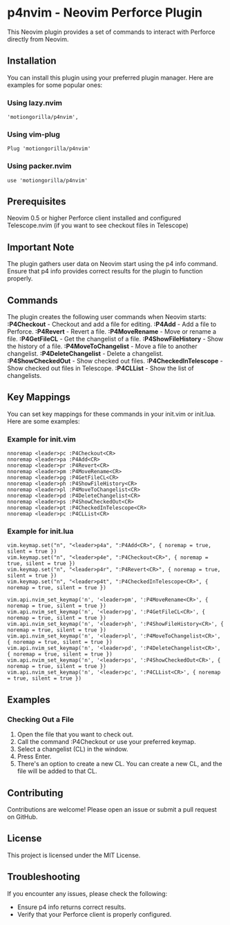 # p4nvim - Neovim Perforce Plugin
This Neovim plugin provides a set of commands to interact with Perforce directly from Neovim.

## Installation

You can install this plugin using your preferred plugin manager. Here are examples for some popular ones:

### Using lazy.nvim
```
'motiongorilla/p4nvim',
```

### Using vim-plug
```
Plug 'motiongorilla/p4nvim'
```

### Using packer.nvim
```
use 'motiongorilla/p4nvim'
```
## Prerequisites

Neovim 0.5 or higher
Perforce client installed and configured
Telescope.nvim (if you want to see checkout files in Telescope)

## Important Note

The plugin gathers user data on Neovim start using the p4 info command. Ensure that p4 info provides correct results for the plugin to function properly.

## Commands

The plugin creates the following user commands when Neovim starts:
**:P4Checkout** - Checkout and add a file for editing.
**:P4Add** - Add a file to Perforce.
**:P4Revert** - Revert a file.
**:P4MoveRename** - Move or rename a file.
**:P4GetFileCL** - Get the changelist of a file.
**:P4ShowFileHistory** - Show the history of a file.
**:P4MoveToChangelist** - Move a file to another changelist.
**:P4DeleteChangelist** - Delete a changelist.
**:P4ShowCheckedOut** - Show checked out files.
**:P4CheckedInTelescope** - Show checked out files in Telescope.
**:P4CLList** - Show the list of changelists.

## Key Mappings

You can set key mappings for these commands in your init.vim or init.lua. Here are some examples:

### Example for init.vim
```
nnoremap <leader>pc :P4Checkout<CR>
nnoremap <leader>pa :P4Add<CR>
nnoremap <leader>pr :P4Revert<CR>
nnoremap <leader>pm :P4MoveRename<CR>
nnoremap <leader>pg :P4GetFileCL<CR>
nnoremap <leader>ph :P4ShowFileHistory<CR>
nnoremap <leader>pl :P4MoveToChangelist<CR>
nnoremap <leader>pd :P4DeleteChangelist<CR>
nnoremap <leader>ps :P4ShowCheckedOut<CR>
nnoremap <leader>pt :P4CheckedInTelescope<CR>
nnoremap <leader>pc :P4CLList<CR>
```

### Example for init.lua
```
vim.keymap.set("n", "<leader>p4a", ":P4Add<CR>", { noremap = true, silent = true })
vim.keymap.set("n", "<leader>p4e", ":P4Checkout<CR>", { noremap = true, silent = true })
vim.keymap.set("n", "<leader>p4r", ":P4Revert<CR>", { noremap = true, silent = true })
vim.keymap.set("n", "<leader>p4t", ":P4CheckedInTelescope<CR>", { noremap = true, silent = true })

vim.api.nvim_set_keymap('n', '<leader>pm', ':P4MoveRename<CR>', { noremap = true, silent = true })
vim.api.nvim_set_keymap('n', '<leader>pg', ':P4GetFileCL<CR>', { noremap = true, silent = true })
vim.api.nvim_set_keymap('n', '<leader>ph', ':P4ShowFileHistory<CR>', { noremap = true, silent = true })
vim.api.nvim_set_keymap('n', '<leader>pl', ':P4MoveToChangelist<CR>', { noremap = true, silent = true })
vim.api.nvim_set_keymap('n', '<leader>pd', ':P4DeleteChangelist<CR>', { noremap = true, silent = true })
vim.api.nvim_set_keymap('n', '<leader>ps', ':P4ShowCheckedOut<CR>', { noremap = true, silent = true })
vim.api.nvim_set_keymap('n', '<leader>pc', ':P4CLList<CR>', { noremap = true, silent = true })
```

## Examples

### Checking Out a File
1. Open the file that you want to check out.
2. Call the command :P4Checkout or use your preferred keymap.
3. Select a changelist (CL) in the window.
4. Press Enter.
5. There's an option to create a new CL. You can create a new CL, and the file will be added to that CL.

## Contributing

Contributions are welcome! Please open an issue or submit a pull request on GitHub.

## License

This project is licensed under the MIT License.

## Troubleshooting

If you encounter any issues, please check the following:
* Ensure p4 info returns correct results.
* Verify that your Perforce client is properly configured.
